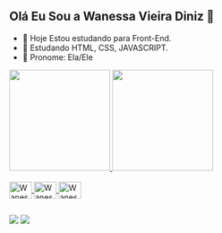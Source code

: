 ## Olá Eu Sou a Wanessa Vieira Diniz 👋

- 🔭 Hoje Estou estudando para Front-End.
- 🌱 Estudando HTML, CSS, JAVASCRIPT.
- 🧿 Pronome: Ela/Ele

<div>
  <a href="https://github.com/WanessaDiniztech">
    <img height="180em" src="https://github-readme-stats.vercel.app/api?username=WanessaDiniztech&show_icons=true&theme=radical"/>
    <img height="180em" src="https://github-readme-stats.vercel.app/api/top-langs/?username=WanessaDiniztech&layout=compact&theme=radical"/>
</div>

<div style="display: inline_block"><br>
   <img align="center" alt="Wanessa-HTML" height="30" width="40" src="https://cdn.jsdelivr.net/gh/devicons/devicon@latest/icons/html5/html5-original.svg" />
    <img align="center" alt="Wanessa-HTML" height="30" width="40" src="https://cdn.jsdelivr.net/gh/devicons/devicon@latest/icons/css3/css3-original.svg" />
    <img align="center" alt="Wanessa-HTML" height="30" width="40" src="https://cdn.jsdelivr.net/gh/devicons/devicon@latest/icons/javascript/javascript-original.svg"/>
</div>

##

<div>
  <a href="https://discord.gg/azDyfRg4" target="_blank"><img src="https://img.shields.io/badge/Discord-0077B5?style=for-the-badge&logo=linkedin&logoColor=blue" target="_blank"></a>
    <a href="https://www.linkedin.com/in/wanessa-vieira-diniz-b73125326/" target="_blank"><img src="https://img.shields.io/badge/LinkedIn-0077B5?style=for-the-badge&logo=linkedin&logoColor=white" target="_blank"></a>
  
</div>
          
          
          
  


